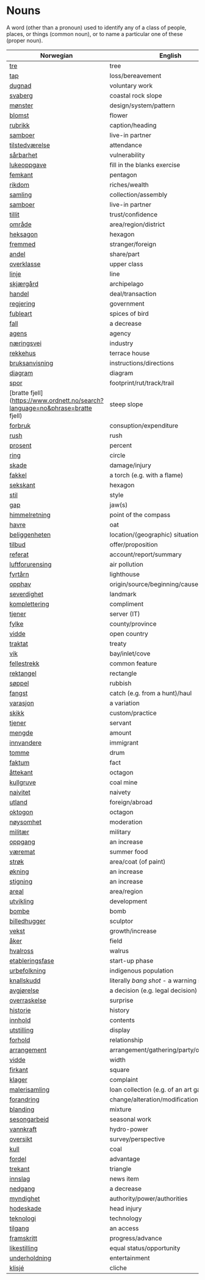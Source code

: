 # Nouns

A word (other than a pronoun) used to identify any of a class of people, places, or things (common noun), or to name a particular one of these (proper noun).

| Norwegian | English | Gender |
| --- | --- | --- |
| [tre](https://www.ordnett.no/search?language=no&phrase=tre) | tree | i |
| [tap](https://www.ordnett.no/search?language=no&phrase=tap) | loss/bereavement | i |
| [dugnad](https://www.ordnett.no/search?language=no&phrase=dugnad) | voluntary work | m |
| [svaberg](https://www.ordnett.no/search?language=no&phrase=svaberg) | coastal rock slope | i |
| [mønster](https://www.ordnett.no/search?language=no&phrase=mønster) | design/system/pattern | i |
| [blomst](https://www.ordnett.no/search?language=no&phrase=blomst) | flower | m |
| [rubrikk](https://www.ordnett.no/search?language=no&phrase=rubrikk) | caption/heading | m |
| [samboer](https://www.ordnett.no/search?language=no&phrase=samboer) | live-in partner | m |
| [tilstedværelse](https://www.ordnett.no/search?language=no&phrase=tilstedværelse) | attendance | i |
| [sårbarhet](https://www.ordnett.no/search?language=no&phrase=sårbarhet) | vulnerability | m |
| [lukeoppgave](https://www.ordnett.no/search?language=no&phrase=lukeoppgave) | fill in the blanks exercise | m |
| [femkant](https://www.ordnett.no/search?language=no&phrase=femkant) | pentagon | m |
| [rikdom](https://www.ordnett.no/search?language=no&phrase=rikdom) | riches/wealth | m |
| [samling](https://www.ordnett.no/search?language=no&phrase=samling) | collection/assembly | m |
| [samboer](https://www.ordnett.no/search?language=no&phrase=samboer) | live-in partner | m |
| [tillit](https://www.ordnett.no/search?language=no&phrase=tillit) | trust/confidence | m |
| [område](https://www.ordnett.no/search?language=no&phrase=område) | area/region/district | i |
| [heksagon](https://www.ordnett.no/search?language=no&phrase=heksagon) | hexagon | m |
| [fremmed](https://www.ordnett.no/search?language=no&phrase=fremmed) | stranger/foreign | m |
| [andel](https://www.ordnett.no/search?language=no&phrase=andel) | share/part | m |
| [overklasse](https://www.ordnett.no/search?language=no&phrase=overklasse) | upper class | m |
| [linje](https://www.ordnett.no/search?language=no&phrase=linje) | line | m |
| [skjærgård](https://www.ordnett.no/search?language=no&phrase=skjærgård) | archipelago | m |
| [handel](https://www.ordnett.no/search?language=no&phrase=handel) | deal/transaction | m |
| [regjering](https://www.ordnett.no/search?language=no&phrase=regjering) | government | m |
| [fubleart](https://www.ordnett.no/search?language=no&phrase=fubleart) | spices of bird | m/f |
| [fall](https://www.ordnett.no/search?language=no&phrase=fall) | a decrease | i |
| [agens](https://www.ordnett.no/search?language=no&phrase=agens) | agency | m |
| [næringsvei](https://www.ordnett.no/search?language=no&phrase=næringsvei) | industry | m |
| [rekkehus](https://www.ordnett.no/search?language=no&phrase=rekkehus) | terrace house | i |
| [bruksanvisning](https://www.ordnett.no/search?language=no&phrase=bruksanvisning) | instructions/directions | m |
| [diagram](https://www.ordnett.no/search?language=no&phrase=diagram) | diagram | i |
| [spor](https://www.ordnett.no/search?language=no&phrase=spor) | footprint/rut/track/trail | i |
| [bratte fjell](https://www.ordnett.no/search?language=no&phrase=bratte fjell) | steep slope | m |
| [forbruk](https://www.ordnett.no/search?language=no&phrase=forbruk) | consuption/expenditure | i |
| [rush](https://www.ordnett.no/search?language=no&phrase=rush) | rush | i |
| [prosent](https://www.ordnett.no/search?language=no&phrase=prosent) | percent | m |
| [ring](https://www.ordnett.no/search?language=no&phrase=ring) | circle | m |
| [skade](https://www.ordnett.no/search?language=no&phrase=skade) | damage/injury | m |
| [fakkel](https://www.ordnett.no/search?language=no&phrase=fakkel) | a torch (e.g. with a flame) | m |
| [sekskant](https://www.ordnett.no/search?language=no&phrase=sekskant) | hexagon | m |
| [stil](https://www.ordnett.no/search?language=no&phrase=stil) | style | m |
| [gap](https://www.ordnett.no/search?language=no&phrase=gap) | jaw(s) | m |
| [himmelretning](https://www.ordnett.no/search?language=no&phrase=himmelretning) | point of the compass | m |
| [havre](https://www.ordnett.no/search?language=no&phrase=havre) | oat | m |
| [beliggenheten](https://www.ordnett.no/search?language=no&phrase=beliggenheten) | location/(geographic) situation | m/f |
| [tilbud](https://www.ordnett.no/search?language=no&phrase=tilbud) | offer/proposition | i |
| [referat](https://www.ordnett.no/search?language=no&phrase=referat) | account/report/summary | i |
| [luftforurensing](https://www.ordnett.no/search?language=no&phrase=luftforurensing) | air pollution | m |
| [fyrtårn](https://www.ordnett.no/search?language=no&phrase=fyrtårn) | lighthouse | i |
| [opphav](https://www.ordnett.no/search?language=no&phrase=opphav) | origin/source/beginning/cause | i |
| [severdighet](https://www.ordnett.no/search?language=no&phrase=severdighet) | landmark | m |
| [komplettering](https://www.ordnett.no/search?language=no&phrase=komplettering) | compliment | m |
| [tjener](https://www.ordnett.no/search?language=no&phrase=tjener) | server (IT) | m |
| [fylke](https://www.ordnett.no/search?language=no&phrase=fylke) | county/province | i |
| [vidde](https://www.ordnett.no/search?language=no&phrase=vidde) | open country | m |
| [traktat](https://www.ordnett.no/search?language=no&phrase=traktat) | treaty | m |
| [vik](https://www.ordnett.no/search?language=no&phrase=vik) | bay/inlet/cove | m |
| [fellestrekk](https://www.ordnett.no/search?language=no&phrase=fellestrekk) | common feature | i |
| [rektangel](https://www.ordnett.no/search?language=no&phrase=rektangel) | rectangle | i |
| [søppel](https://www.ordnett.no/search?language=no&phrase=søppel) | rubbish | i |
| [fangst](https://www.ordnett.no/search?language=no&phrase=fangst) | catch (e.g. from a hunt)/haul | m |
| [varasjon](https://www.ordnett.no/search?language=no&phrase=varasjon) | a variation | m |
| [skikk](https://www.ordnett.no/search?language=no&phrase=skikk) | custom/practice | m |
| [tjener](https://www.ordnett.no/search?language=no&phrase=tjener) | servant | m |
| [mengde](https://www.ordnett.no/search?language=no&phrase=mengde) | amount | m |
| [innvandere](https://www.ordnett.no/search?language=no&phrase=innvandere) | immigrant | m |
| [tomme](https://www.ordnett.no/search?language=no&phrase=tomme) | drum | m |
| [faktum](https://www.ordnett.no/search?language=no&phrase=faktum) | fact | i |
| [åttekant](https://www.ordnett.no/search?language=no&phrase=åttekant) | octagon | m |
| [kullgruve](https://www.ordnett.no/search?language=no&phrase=kullgruve) | coal mine | m |
| [naivitet](https://www.ordnett.no/search?language=no&phrase=naivitet) | naivety | m |
| [utland](https://www.ordnett.no/search?language=no&phrase=utland) | foreign/abroad | m |
| [oktogon](https://www.ordnett.no/search?language=no&phrase=oktogon) | octagon | m |
| [nøysomhet](https://www.ordnett.no/search?language=no&phrase=nøysomhet) | moderation | m |
| [militær](https://www.ordnett.no/search?language=no&phrase=militær) | military | m |
| [oppgang](https://www.ordnett.no/search?language=no&phrase=oppgang) | an increase | m |
| [væremat](https://www.ordnett.no/search?language=no&phrase=væremat) | summer food | m |
| [strøk](https://www.ordnett.no/search?language=no&phrase=strøk) | area/coat (of paint) | i |
| [økning](https://www.ordnett.no/search?language=no&phrase=økning) | an increase | m |
| [stigning](https://www.ordnett.no/search?language=no&phrase=stigning) | an increase | m |
| [areal](https://www.ordnett.no/search?language=no&phrase=areal) | area/region | i |
| [utvikling](https://www.ordnett.no/search?language=no&phrase=utvikling) | development | m |
| [bombe](https://www.ordnett.no/search?language=no&phrase=bombe) | bomb | m |
| [billedhugger](https://www.ordnett.no/search?language=no&phrase=billedhugger) | sculptor | m |
| [vekst](https://www.ordnett.no/search?language=no&phrase=vekst) | growth/increase | m |
| [åker](https://www.ordnett.no/search?language=no&phrase=åker) | field | m |
| [hvalross](https://www.ordnett.no/search?language=no&phrase=hvalross) | walrus | m |
| [etableringsfase](https://www.ordnett.no/search?language=no&phrase=etableringsfase) | start-up phase | m |
| [urbefolkning](https://www.ordnett.no/search?language=no&phrase=urbefolkning) | indigenous population | m |
| [knallskudd](https://www.ordnett.no/search?language=no&phrase=knallskudd) | literally _bang shot_ - a warning shot gun | i |
| [avgjørelse](https://www.ordnett.no/search?language=no&phrase=avgjørelse) | a decision (e.g. legal decision) | m |
| [overraskelse](https://www.ordnett.no/search?language=no&phrase=overraskelse) | surprise | m |
| [historie](https://www.ordnett.no/search?language=no&phrase=historie) | history | m/f |
| [innhold](https://www.ordnett.no/search?language=no&phrase=innhold) | contents | i |
| [utstilling](https://www.ordnett.no/search?language=no&phrase=utstilling) | display | m |
| [forhold](https://www.ordnett.no/search?language=no&phrase=forhold) | relationship | i |
| [arrangement](https://www.ordnett.no/search?language=no&phrase=arrangement) | arrangement/gathering/party/organisation | i |
| [vidde](https://www.ordnett.no/search?language=no&phrase=vidde) | width | m/f |
| [firkant](https://www.ordnett.no/search?language=no&phrase=firkant) | square | m |
| [klager](https://www.ordnett.no/search?language=no&phrase=klager) | complaint | m |
| [malerisamling](https://www.ordnett.no/search?language=no&phrase=malerisamling) | loan collection (e.g. of an art gallery) | m |
| [forandring](https://www.ordnett.no/search?language=no&phrase=forandring) | change/alteration/modification | m |
| [blanding](https://www.ordnett.no/search?language=no&phrase=blanding) | mixture | m |
| [sesongarbeid](https://www.ordnett.no/search?language=no&phrase=sesongarbeid) | seasonal work | i |
| [vannkraft](https://www.ordnett.no/search?language=no&phrase=vannkraft) | hydro-power | m |
| [oversikt](https://www.ordnett.no/search?language=no&phrase=oversikt) | survey/perspective | m |
| [kull](https://www.ordnett.no/search?language=no&phrase=kull) | coal | i |
| [fordel](https://www.ordnett.no/search?language=no&phrase=fordel) | advantage | m |
| [trekant](https://www.ordnett.no/search?language=no&phrase=trekant) | triangle | m |
| [innslag](https://www.ordnett.no/search?language=no&phrase=innslag) | news item | i |
| [nedgang](https://www.ordnett.no/search?language=no&phrase=nedgang) | a decrease | m |
| [myndighet](https://www.ordnett.no/search?language=no&phrase=myndighet) | authority/power/authorities | m |
| [hodeskade](https://www.ordnett.no/search?language=no&phrase=hodeskade) | head injury | m |
| [teknologi](https://www.ordnett.no/search?language=no&phrase=teknologi) | technology | m |
| [tilgang](https://www.ordnett.no/search?language=no&phrase=tilgang) | an access | i |
| [framskritt](https://www.ordnett.no/search?language=no&phrase=framskritt) | progress/advance | i |
| [likestilling](https://www.ordnett.no/search?language=no&phrase=likestilling) | equal status/opportunity | m |
| [underholdning](https://www.ordnett.no/search?language=no&phrase=underholdning) | entertainment | m |
| [klisjé](https://www.ordnett.no/search?language=no&phrase=klisjé) | cliche | m |

